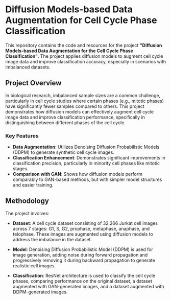 # Diffusion Models-based Data Augmentation for Cell Cycle Phase Classification

This repository contains the code and resources for the project **"Diffusion Models-based Data Augmentation for the Cell Cycle Phase Classification"**. The project applies diffusion models to augment cell cycle image data and improve classification accuracy, especially in scenarios with imbalanced datasets.

## Project Overview

In biological research, imbalanced sample sizes are a common challenge, particularly in cell cycle studies where certain phases (e.g., mitotic phases) have significantly fewer samples compared to others. This project demonstrates how diffusion models can effectively augment cell cycle image data and improve classification performance, specifically in distinguishing between different phases of the cell cycle.

### Key Features
- **Data Augmentation**: Utilizes Denoising Diffusion Probabilistic Models (DDPM) to generate synthetic cell cycle images.
- **Classification Enhancement**: Demonstrates significant improvements in classification precision, particularly in minority cell phases like mitotic stages.
- **Comparison with GAN**: Shows how diffusion models perform comparably to GAN-based methods, but with simpler model structures and easier training.

## Methodology

The project involves:

- **Dataset**: A cell cycle dataset consisting of 32,266 Jurkat cell images across 7 stages: G1, S, G2, prophase, metaphase, anaphase, and telophase. These images are augmented using diffusion models to address the imbalance in the dataset.
  
- **Model**: Denoising Diffusion Probabilistic Model (DDPM) is used for image generation, adding noise during forward propagation and progressively removing it during backward propagation to generate realistic cell images.

- **Classification**: ResNet architecture is used to classify the cell cycle phases, comparing performance on the original dataset, a dataset augmented with GAN-generated images, and a dataset augmented with DDPM-generated images.
